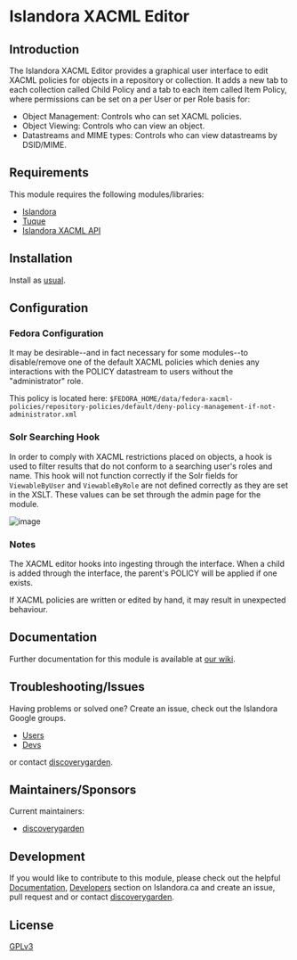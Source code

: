 # Islandora XACML Editor

## Introduction

The Islandora XACML Editor provides a graphical user interface to edit XACML
policies for objects in a repository or collection. It adds a new tab to each
collection called Child Policy and a tab to each item called Item Policy,
where permissions can be set on a per User or per Role basis for:

* Object Management: Controls who can set XACML policies.
* Object Viewing: Controls who can view an object.
* Datastreams and MIME types: Controls who can view datastreams by DSID/MIME.

## Requirements

This module requires the following modules/libraries:

* [Islandora](https://github.com/discoverygarden/islandora)
* [Tuque](https://github.com/islandora/tuque)
* [Islandora XACML
  API](https://github.com/discoverygarden/islandora_xacml_editor/tree/8.x/api)

## Installation

Install as
[usual](https://www.drupal.org/docs/8/extending-drupal-8/installing-drupal-8-modules).

## Configuration

### Fedora Configuration

It may be desirable--and in fact necessary for some modules--to disable/remove
one of the default XACML policies which denies any interactions with the POLICY
datastream to users without the "administrator" role.

This policy is located here:
`$FEDORA_HOME/data/fedora-xacml-policies/repository-policies/default/deny-policy-management-if-not-administrator.xml`

### Solr Searching Hook

In order to comply with XACML restrictions placed on objects, a hook is used
to filter results that do not conform to a searching user's roles and name.
This hook will not function correctly if the Solr fields for `ViewableByUser`
and `ViewableByRole` are not defined correctly as they are set in the XSLT.
These values can be set through the admin page for the module.

![image](https://cloud.githubusercontent.com/assets/2371345/9816201/d7e9a1e6-5871-11e5-90a0-51381eaf8fcb.png)

### Notes

The XACML editor hooks into ingesting through the interface. When a child is
added through the interface, the parent's POLICY will be applied if one exists.

If XACML policies are written or edited by hand, it may result in unexpected
behaviour.

## Documentation

Further documentation for this module is available at [our
wiki](https://wiki.duraspace.org/display/ISLANDORA/XACML+Editor).

## Troubleshooting/Issues

Having problems or solved one? Create an issue, check out the Islandora Google
groups.

* [Users](https://groups.google.com/forum/?hl=en&fromgroups#!forum/islandora)
* [Devs](https://groups.google.com/forum/?hl=en&fromgroups#!forum/islandora-dev)

or contact [discoverygarden](http://support.discoverygarden.ca).

## Maintainers/Sponsors

Current maintainers:

* [discoverygarden](http://www.discoverygarden.ca)

## Development

If you would like to contribute to this module, please check out the helpful
[Documentation](https://github.com/Islandora/islandora/wiki#wiki-documentation-for-developers),
[Developers](http://islandora.ca/developers) section on Islandora.ca and create
an issue, pull request and or contact
[discoverygarden](http://support.discoverygarden.ca).

## License

[GPLv3](http://www.gnu.org/licenses/gpl-3.0.txt)

